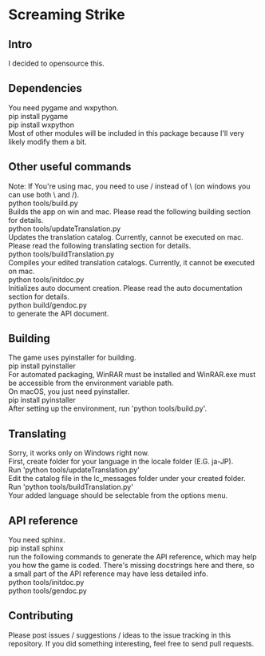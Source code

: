 # Screaming Strike  
## Intro
I decided to opensource this.  

## Dependencies  
You need pygame and wxpython.  
pip install pygame  
pip install wxpython  
Most of other modules will be included in this package because I'll very likely modify them a bit.  

## Other useful commands  
Note: If You're using mac, you need to use / instead of \ (on windows you can use both \ and /).  
python tools/build.py  
Builds the app on win and mac.  Please read the following building section for details.  
python tools/updateTranslation.py  
Updates the translation catalog. Currently, cannot be executed on mac. Please read the following translating section for details.  
python tools/buildTranslation.py  
Compiles your edited translation catalogs. Currently, it cannot be executed on mac.  
python tools/initdoc.py  
Initializes auto document creation. Please read the auto documentation section for details.  
python build/gendoc.py  
to generate the API document.  

## Building
The game uses pyinstaller for building.  
pip install pyinstaller  
For automated packaging, WinRAR must be installed and WinRAR.exe must be accessible from the environment variable path.  
On macOS, you just need pyinstaller.  
pip install pyinstaller  
After setting up the environment, run 'python tools/build.py'.  

## Translating
Sorry, it works only on Windows right now.  
First, create folder for your language in the locale folder (E.G. ja-JP).  
Run 'python tools/updateTranslation.py'  
Edit the catalog file in the lc_messages folder under your created folder.  
Run 'python tools/buildTranslation.py'  
Your added language should be selectable from the options menu.  

## API reference
You need sphinx.  
pip install sphinx  
run the following commands to generate the API reference, which may help you how the game is coded. There's missing docstrings here and there, so a small part of the API reference may have less detailed info.  
python tools/initdoc.py  
python tools/gendoc.py  

## Contributing
Please post issues / suggestions / ideas to the issue tracking in this repository. If you did something interesting, feel free to send pull requests.  